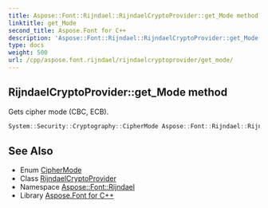 ```yaml
---
title: Aspose::Font::Rijndael::RijndaelCryptoProvider::get_Mode method
linktitle: get_Mode
second_title: Aspose.Font for C++
description: 'Aspose::Font::Rijndael::RijndaelCryptoProvider::get_Mode method. Gets cipher mode (CBC, ECB) in C++.'
type: docs
weight: 500
url: /cpp/aspose.font.rijndael/rijndaelcryptoprovider/get_mode/
---
```

## RijndaelCryptoProvider::get_Mode method


Gets cipher mode (CBC, ECB).

```cpp
System::Security::Cryptography::CipherMode Aspose::Font::Rijndael::RijndaelCryptoProvider::get_Mode() const
```

## See Also

* Enum [CipherMode](../../../system.security.cryptography/ciphermode/)
* Class [RijndaelCryptoProvider](../)
* Namespace [Aspose::Font::Rijndael](../../)
* Library [Aspose.Font for C++](../../../)
